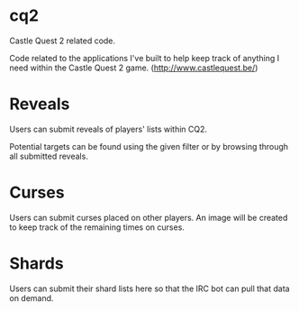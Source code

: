cq2
===

Castle Quest 2 related code.

Code related to the applications I've built to help keep track of anything I need within the Castle Quest 2 game. (http://www.castlequest.be/)


Reveals
=======
Users can submit reveals of players' lists within CQ2.

Potential targets can be found using the given filter or by browsing through all submitted reveals.


Curses
======
Users can submit curses placed on other players. An image will be created to keep track of the remaining times on curses.


Shards
======
Users can submit their shard lists here so that the IRC bot can pull that data on demand.
